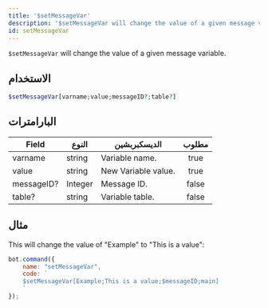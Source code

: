 ```yaml
---
title: '$setMessageVar'
description: '$setMessageVar will change the value of a given message variable.'
id: setMessageVar
---
```


`$setMessageVar` will change the value of a given message variable.

## الاستخدام

```php
$setMessageVar[varname;value;messageID?;table?]
```

## البارامترات

| Field      | النوع   | الديسكبربشين        | مطلوب |
| ---------- | ------- | ------------------- |:-----:|
| varname    | string  | Variable name.      | true  |
| value      | string  | New Variable value. | true  |
| messageID? | Integer | Message ID.         | false |
| table?     | string  | Variable table.     | false |

## مثال

This will change the value of "Example" to "This is a value":

```javascript
bot.command({
    name: "setMessageVar",
    code: `
    $setMessageVar[Example;This is a value;$messageID;main]
    `
});
```